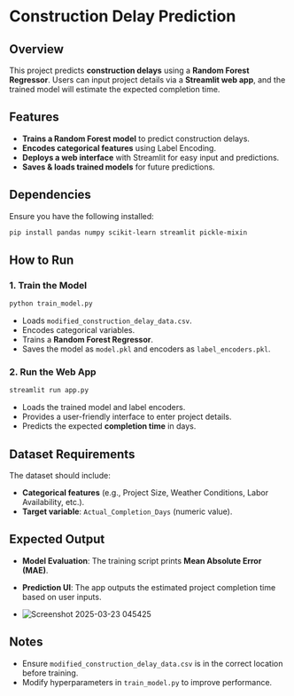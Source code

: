# Construction Delay Prediction

## Overview
This project predicts **construction delays** using a **Random Forest Regressor**. Users can input project details via a **Streamlit web app**, and the trained model will estimate the expected completion time.

## Features
- **Trains a Random Forest model** to predict construction delays.
- **Encodes categorical features** using Label Encoding.
- **Deploys a web interface** with Streamlit for easy input and predictions.
- **Saves & loads trained models** for future predictions.

## Dependencies
Ensure you have the following installed:

```bash
pip install pandas numpy scikit-learn streamlit pickle-mixin
```

## How to Run
### 1. Train the Model
```bash
python train_model.py
```
- Loads `modified_construction_delay_data.csv`.
- Encodes categorical variables.
- Trains a **Random Forest Regressor**.
- Saves the model as `model.pkl` and encoders as `label_encoders.pkl`.

### 2. Run the Web App
```bash
streamlit run app.py
```
- Loads the trained model and label encoders.
- Provides a user-friendly interface to enter project details.
- Predicts the expected **completion time** in days.

## Dataset Requirements
The dataset should include:
- **Categorical features** (e.g., Project Size, Weather Conditions, Labor Availability, etc.).
- **Target variable**: `Actual_Completion_Days` (numeric value).

## Expected Output
- **Model Evaluation**: The training script prints **Mean Absolute Error (MAE)**.
- **Prediction UI**: The app outputs the estimated project completion time based on user inputs.

- ![Screenshot 2025-03-23 045425](https://github.com/user-attachments/assets/216e4caf-1051-474a-8b2b-c7146a16d5f3)


## Notes
- Ensure `modified_construction_delay_data.csv` is in the correct location before training.
- Modify hyperparameters in `train_model.py` to improve performance.



